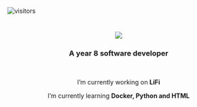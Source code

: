 ![visitors](https://visitor-badge.laobi.icu/badge?page_id=AdamKhier.AdamKhier)

<h1 align="Center">
  <img src="https://readme-typing-svg.herokuapp.com/?font=Righteous&size=35&center=true&vCenter=true&width=500&height=70&duration=4000&lines=Hi+There!+%F0%9F%91%8B;+I%27m+Adam+Khier!">
</h1>

<h3 align="center">A year 8 software developer </h3>

<br/>

<div align="center">
 
 I’m currently working on **LiFi**
 
 I’m currently learning **Docker, Python and HTML**

 </div>
